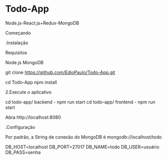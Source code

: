 # Todo-App
Node.js-React.js+Redux-MongoDB


Começando


.Instalação


Requisitos

Node.js
MongoDB

git clone https://github.com/EdioPaulo/Todo-App.git

cd Todo-App
npm install


2.Execute o aplicativo

cd todo-app/ backend - npm run start
cd todo-app/ frontend - npm run start

Abra http://localhost:8080



.Configuração


Por padrão, a String de conexão do MongoDB é mongodb://localhost/todo


DB_HOST=localhost
DB_PORT=27017
DB_NAME=todo
DB_USER=usuário
DB_PASS=senha

